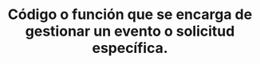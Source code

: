 ---
layout: default
title: Código o función que se encarga de gestionar un evento o solicitud específica.
has_children: true
parent: Desarrollo de Software
grand_parent: Taxonomía
---